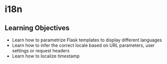 # i18n

## Learning Objectives

* Learn how to parametrize Flask templates to display different languages
* Learn how to infer the correct locale based on URL parameters, user settings or request headers
* Learn how to localize timestamp
